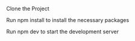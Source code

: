 Clone the Project

Run npm install to install the necessary packages

Run npm dev to start the development server